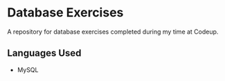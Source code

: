 # Database Exercises
A repository for database exercises completed during my time at Codeup.

## Languages Used
- MySQL
